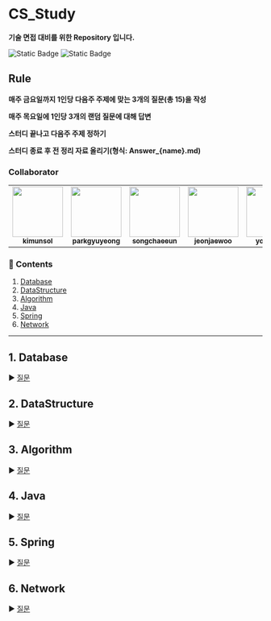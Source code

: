 # CS_Study
**기술 면접 대비를 위한 Repository 입니다.**

![Static Badge](https://img.shields.io/badge/since-2024.03.07-%2391a3e5?style=flat-square) ![Static Badge](https://img.shields.io/badge/author-_unsol%2C_gyuyeong%2C_chaeeun%2C_jaewoo%2C_jiyeon-%23d396db?style=flat-square)

## Rule
**매주 금요일까지 1인당 다음주 주제에 맞는 3개의 질문(총 15)을 작성**

**매주 목요일에 1인당 3개의 랜덤 질문에 대해 답변**

**스터디 끝나고 다음주 주제 정하기**

**스터디 종료 후 전 정리 자료 올리기(형식: Answer_{name}.md)**

### Collaborator
<table>
  <tr>
    <td align="center">
   <a href="https://github.com/youjiyeon"><img src="https://avatars.githubusercontent.com/3unsol" width="100px;" alt=""/>
       <br /><sub><b>kimunsol</b><br></sub></a>
   </td>
    <td align="center">
   <a href="https://github.com/youjiyeon"><img src="https://avatars.githubusercontent.com/cloudsoswift" width="100px;" alt=""/>
       <br /><sub><b>parkgyuyeong</b><br></sub></a>
   </td>
    <td align="center">
   <a href="https://github.com/youjiyeon"><img src="https://avatars.githubusercontent.com/SongChaee" width="100px;" alt=""/>
       <br /><sub><b>songchaeeun</b><br></sub></a>
   </td>
    <td align="center">
   <a href="https://github.com/youjiyeon"><img src="https://avatars.githubusercontent.com/jwjay" width="100px;" alt=""/>
       <br /><sub><b>jeonjaewoo</b><br></sub></a>
   </td>
   <td align="center">
   <a href="https://github.com/youjiyeon"><img src="https://avatars.githubusercontent.com/youjiyeon" width="100px;" alt=""/>
       <br /><sub><b>youjiyeon</b><br></sub></a>
   </td>
  </tr>
</table>

### :book: Contents
1. [Database](#1-database)
2. [DataStructure](#2-datastructure)
3. [Algorithm](#3-algorithm)
4. [Java](#4-java)
5. [Spring](#5-spring)
6. [Network](#6-network)
---

## 1. Database
:arrow_forward: [질문](/Database/README.md)

## 2. DataStructure
:arrow_forward: [질문](/DataStructure/README.md)

## 3. Algorithm
:arrow_forward: [질문](/Algorithm/README.md)

## 4. Java
:arrow_forward: [질문](/Java/README.md)

## 5. Spring
:arrow_forward: [질문](/Spring/README.md)

## 6. Network
:arrow_forward: [질문](/Network/README.md)

